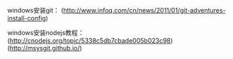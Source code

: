windows安装git：
(http://www.infoq.com/cn/news/2011/01/git-adventures-install-config)

windows安装nodejs教程：
(http://cnodejs.org/topic/5338c5db7cbade005b023c98)
(http://msysgit.github.io/)

